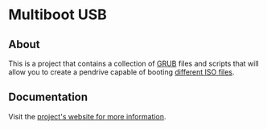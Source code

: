 # Multiboot USB

## About

This is a project that contains a collection of [GRUB][] files and scripts that will allow you to create a pendrive capable of booting [different ISO files][isos].


## Documentation

Visit the [project's website for more information][website].


[grub]: https://www.gnu.org/software/grub/
[isos]: http://blog.aguslr.com/multibootusb/install.html#get-bootable-files
[website]: https://aguslr.github.com/multibootusb/
